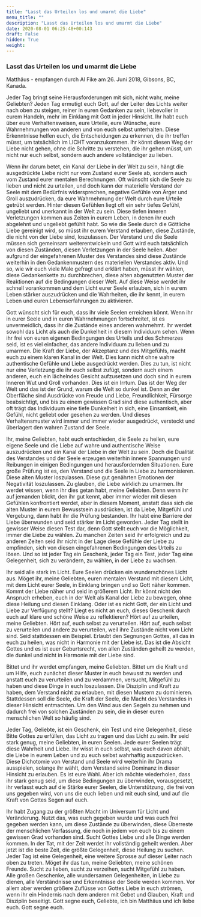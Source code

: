 ```yaml
---
title: "Lasst das Urteilen los und umarmt die Liebe"
menu_title: ""
description: "Lasst das Urteilen los und umarmt die Liebe"
date: 2020-08-01 06:25:48+00:143
draft: False
hidden: True
weight:
---
```

### Lasst das Urteilen los und umarmt die Liebe

Matthäus - empfangen durch Al Fike am 26. Juni 2018, Gibsons, BC, Kanada.

Jeder Tag bringt seine Herausforderungen mit sich, nicht wahr, meine Geliebten? Jeden Tag ermutigt euch Gott, auf der Leiter des Lichts weiter nach oben zu steigen, reiner in euren Gedanken zu sein, liebevoller in eurem Handeln, mehr im Einklang mit Gott in jeder Hinsicht. Ihr habt euch über eure Verhaltensweisen, eure Urteile, eure Wünsche, eure Wahrnehmungen von anderen und von euch selbst unterhalten. Diese Erkenntnisse helfen euch, die Entscheidungen zu erkennen, die ihr treffen müsst, um tatsächlich im LICHT voranzukommen. Ihr könnt diesen Weg der Liebe nicht gehen, ohne die Schritte zu verstehen, die ihr gehen müsst, um nicht nur euch selbst, sondern auch andere vollständiger zu lieben.

Wenn ihr darum betet, ein Kanal der Liebe in der Welt zu sein, hängt die ausgedrückte Liebe nicht nur vom Zustand eurer Seele ab, sondern auch vom Zustand eurer mentalen Berechnungen. Oft wünscht sich die Seele zu lieben und nicht zu urteilen, und doch kann der materielle Verstand der Seele mit dem Bedürfnis widersprechen, negative Gefühle von Ärger und Groll auszudrücken, da eure Wahrnehmung der Welt durch eure Urteile getrübt werden. Hinter diesen Gefühlen liegt oft ein sehr tiefes Gefühl, ungeliebt und unerkannt in der Welt zu sein. Diese tiefen inneren Verletzungen kommen aus Zeiten in eurem Leben, in denen ihr euch abgelehnt und ungeliebt gefühlt habt. So wie die Seele durch die Göttliche Liebe gereinigt wird, so müsst ihr eurem Verstand erlauben, diese Zustände, die nicht von der Liebe sind, loszulassen. Der Verstand und die Seele müssen sich gemeinsam weiterentwickeln und Gott wird euch tatsächlich von diesen Zuständen, diesen Verletzungen in der Seele heilen. Aber aufgrund der eingefahrenen Muster des Verstandes sind diese Zustände weiterhin in den Gedankenmustern des materiellen Verstandes aktiv. Und so, wie wir euch viele Male gefragt und erklärt haben, müsst ihr wählen, diese Gedankenkette zu durchbrechen, diese alten abgenutzten Muster der Reaktionen auf die Bedingungen dieser Welt. Auf diese Weise werdet ihr schnell vorankommen und dem Licht eurer Seele erlauben, sich in eurem Leben stärker auszudrücken und die Wahrheiten, die ihr kennt, in eurem Leben und euren Lebenserfahrungen zu aktivieren.

Gott wünscht sich für euch, dass ihr viele Seelen erreichen könnt. Wenn ihr in eurer Seele und in euren Wahrnehmungen fortschreitet, ist es unvermeidlich, dass ihr die Zustände eines anderen wahrnehmt. Ihr werdet sowohl das Licht als auch die Dunkelheit in diesem Individuum sehen. Wenn ihr frei von euren eigenen Bedingungen des Urteils und des Schmerzes seid, ist es viel einfacher, das andere Individuum zu lieben und zu umarmen. Die Kraft der Liebe, der Akzeptanz und des Mitgefühls, macht euch zu einem klaren Kanal in der Welt. Dies kann nicht ohne wahre authentische Gefühle und Liebe ausgedrückt werden. Dies zu tun, ist nicht nur eine Verletzung die ihr euch selbst zufügt, sondern auch einem anderen, euch ein lächelndes Gesicht aufzusetzen und doch sind in eurem Inneren Wut und Groll vorhanden. Dies ist ein Irrtum. Das ist der Weg der Welt und das ist der Grund, warum die Welt so dunkel ist. Denn an der Oberfläche sind Ausdrücke von Freude und Liebe, Freundlichkeit, Fürsorge beabsichtigt, und bis zu einem gewissen Grad sind diese authentisch, aber oft trägt das Individuum eine tiefe Dunkelheit in sich, eine Einsamkeit, ein Gefühl, nicht geliebt oder gesehen zu werden. Und dieses Verhaltensmuster wird immer und immer wieder ausgedrückt, versteckt und überlagert den wahren Zustand der Seele.

Ihr, meine Geliebten, habt euch entschieden, die Seele zu heilen, eure eigene Seele und die Liebe auf wahre und authentische Weise auszudrücken und ein Kanal der Liebe in der Welt zu sein. Doch die Dualität des Verstandes und der Seele erzeugen weiterhin innere Spannungen und Reibungen in einigen Bedingungen und herausfordernden Situationen. Eure große Prüfung ist es, den Verstand und die Seele in Liebe zu harmonisieren. Diese alten Muster loszulassen. Diese gut genährten Emotionen der Negativität loszulassen. Zu glauben, die Liebe wirklich zu umarmen. Ihr werdet wissen, wenn ihr dies getan habt, meine Geliebten. Denn wenn ihr auf jemanden blickt, den ihr gut kennt, aber immer wieder mit diesen Gefühlen konfrontiert werdet, aber in diesem Moment, anstatt dass sich die alten Muster in eurem Bewusstsein ausdrücken, ist da Liebe, Mitgefühl und Vergebung, dann habt ihr die Prüfung bestanden. Ihr habt eine Barriere der Liebe überwunden und seid stärker im Licht geworden. Jeder Tag stellt in gewisser Weise diesen Test dar, denn Gott stellt euch vor die Möglichkeit, immer die Liebe zu wählen. Zu manchen Zeiten seid ihr erfolgreich und zu anderen Zeiten seid ihr nicht in der Lage diese Gefühle der Liebe zu empfinden, sich von diesen eingefahrenen Bedingungen des Urteils zu lösen. Und so ist jeder Tag ein Geschenk, jeder Tag ein Test, jeder Tag eine Gelegenheit, sich zu verändern, zu wählen, in der Liebe zu wachsen.

Ihr seid alle stark im Licht. Eure Seelen drücken ein wunderschönes Licht aus. Möget ihr, meine Geliebten, euren mentalen Verstand mit diesem Licht, mit dem Licht eurer Seele, in Einklang bringen und so Gott näher kommen. Kommt der Liebe näher und seid in größerem Licht. Ihr könnt nicht den Anspruch erheben, euch in der Welt als Kanal der Liebe zu bewegen, ohne diese Heilung und diesen Einklang. Oder ist es nicht Gott, der ein Licht und Liebe zur Verfügung stellt? Liegt es nicht an euch, dieses Geschenk durch euch auf klare und schöne Weise zu reflektieren? Hört auf zu urteilen, meine Geliebten. Hört auf, euch selbst zu verurteilen. Hört auf, euch selbst zu verurteilen und andere zu verurteilen, weil ihre Zustände nicht vom Licht sind. Seid stattdessen ein Beispiel. Erlaubt den Segnungen Gottes, all das in euch zu heilen, was nicht in Harmonie mit der Liebe ist. Das ist die Absicht Gottes und es ist euer Geburtsrecht, von allen Zuständen geheilt zu werden, die dunkel und nicht in Harmonie mit der Liebe sind.

Bittet und ihr werdet empfangen, meine Geliebten. Bittet um die Kraft und um Hilfe, euch zunächst dieser Muster in euch bewusst zu werden und anstatt euch zu verurteilen und zu verdammen, versucht, Mitgefühl zu haben und diese Dinge in euch loszulassen. Die Disziplin und Kraft zu haben, dem Verstand nicht zu erlauben, mit diesen Mustern zu dominieren. Stattdessen soll die Seele, die Kraft der Seele, die Macht des Verstandes in dieser Hinsicht entmachten. Um den Wind aus den Segeln zu nehmen und dadurch frei von solchen Zuständen zu sein, die in dieser euren menschlichen Welt so häufig sind.

Jeder Tag, Geliebte, ist ein Geschenk, ein Test und eine Gelegenheit, diese Bitte Gottes zu erfüllen, das Licht zu tragen und das Licht zu sein. Ihr seid stark genug, meine Geliebten, in euren Seelen. Jede eurer Seelen trägt diese Wahrheit und Liebe. Ihr wisst in euch selbst, was euch davon abhält, die Liebe in eurem Leben und zu euch selbst wahrhaftig auszudrücken. Diese Dichotomie von Verstand und Seele wird weiterhin ihr Drama ausspielen, solange ihr wählt, dem Verstand seine Dominanz in dieser Hinsicht zu erlauben. Es ist eure Wahl. Aber ich möchte wiederholen, dass ihr stark genug seid, um diese Bedingungen zu überwinden, vorausgesetzt, ihr verlasst euch auf die Stärke eurer Seelen, die Unterstützung, die frei von uns gegeben wird, von uns die euch lieben und mit euch sind, und auf die Kraft von Gottes Segen auf euch.

Ihr habt Zugang zu der größten Macht im Universum für Licht und Veränderung. Nutzt das, was euch gegeben wurde und was euch frei gegeben werden kann, um diese Zustände zu überwinden, diese Überreste der menschlichen Verfassung, die noch in jedem von euch bis zu einem gewissen Grad vorhanden sind. Sucht Gottes Liebe und alle Dinge werden kommen. In der Tat, mit der Zeit werdet ihr vollständig geheilt werden. Aber jetzt ist die beste Zeit, die größte Gelegenheit, diese Heilung zu suchen. Jeder Tag ist eine Gelegenheit, eine weitere Sprosse auf dieser Leiter nach oben zu treten. Möget ihr das tun, meine Geliebten, meine schönen Freunde. Sucht zu lieben, sucht zu verzeihen, sucht Mitgefühl zu haben. Alle großen Geschenke, alle wundersamen Gelegenheiten, in Liebe zu dienen, alle Verständnisse und Erkenntnisse der Seele werden kommen. Vor allem aber werden größere Zuflüsse von Gottes Liebe in euch strömen, wenn ihr ein Hindernis nach dem anderen mit Gebet und Glauben, Kraft und Disziplin beseitigt. Gott segne euch, Geliebte, ich bin Matthäus und ich liebe euch. Gott segne euch.
